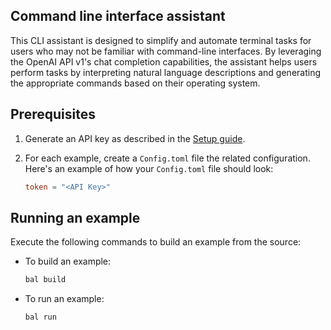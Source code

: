 ## Command line interface assistant 

This CLI assistant is designed to simplify and automate terminal tasks for users who may not be familiar with command-line interfaces. By leveraging the OpenAI API v1's chat completion capabilities, the assistant helps users perform tasks by interpreting natural language descriptions and generating the appropriate commands based on their operating system.

## Prerequisites

1. Generate an API key as described in the [Setup guide](https://central.ballerina.io/ballerinax/openai.chat/latest#setup-guide).

2. For each example, create a `Config.toml` file the related configuration. Here's an example of how your `Config.toml` file should look:

    ```toml
    token = "<API Key>"
    ```

## Running an example

Execute the following commands to build an example from the source:

* To build an example:

    ```bash
    bal build
    ```

* To run an example:

    ```bash
    bal run
    ```
